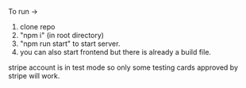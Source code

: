 To run ->
1. clone repo
2. "npm i" (in root directory)
3. "npm run start" to start server.
4. you can also start frontend but there is already a build file.

stripe account is in test mode so only some testing cards approved by stripe will work.
